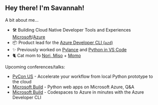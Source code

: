 
## Hey there! I'm Savannah!

A bit about me...
- 🛠 Building Cloud Native Developer Tools and Experiences [Microsoft](https://github.com/microsoft)/[Azure](https://github.com/azure/)
- 📦 Product lead for the [Azure Developer CLI (`azd`)](https://github.com/azure/azure-dev)
- ✨ Previously worked on [Pylance](https://github.com/microsoft/pylance-release) and [Python in VS Code](https://github.com/microsoft/vscode-python)
- 🐈 Cat mom to [Nori, Miso](https://twitter.com/savostrowski/status/1559183067792650243) + [Momo](https://twitter.com/savostrowski/status/1572073421164650496)

Upcoming conferences/talks:
- [PyCon US](https://us.pycon.org/2023/schedule/presentation/154/) - Accelerate your workflow from local Python prototype to the cloud
- [Microsoft Build](https://build.microsoft.com/en-US/sessions/15974ac4-9aae-4bb2-9430-1bf42fb47d2d?source=sessions) - Python web apps on Microsoft Azure, Q&A
- [Microsoft Build](https://build.microsoft.com/en-US/sessions/f71571ba-8dcc-4707-bc9f-f0c66b388bec?source=sessions) - Codespaces to Azure in minutes with the Azure Developer CLI
